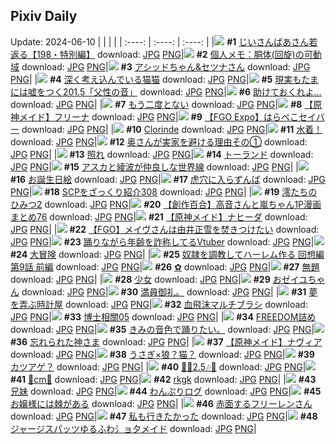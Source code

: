 ## Pixiv Daily
Update: 2024-06-10
|      |      |      |
| :----: | :----: | :----: |
|![](https://pixiv.microyu.workers.dev/c/240x480/img-master/img/2024/06/08/11/22/48/119445327_p0_master1200.jpg) **#1** [じいさんばあさん若返る【198・特別編】](https://www.pixiv.net/artworks/119445327) download: [JPG](https://pixiv.microyu.workers.dev/img-original/img/2024/06/08/11/22/48/119445327_p0.jpg) [PNG](https://pixiv.microyu.workers.dev/img-original/img/2024/06/08/11/22/48/119445327_p0.png)|![](https://pixiv.microyu.workers.dev/c/240x480/img-master/img/2024/06/08/06/00/10/119441031_p0_master1200.jpg) **#2** [個人メモ：胴体(回旋)の可動域](https://www.pixiv.net/artworks/119441031) download: [JPG](https://pixiv.microyu.workers.dev/img-original/img/2024/06/08/06/00/10/119441031_p0.jpg) [PNG](https://pixiv.microyu.workers.dev/img-original/img/2024/06/08/06/00/10/119441031_p0.png)|![](https://pixiv.microyu.workers.dev/c/240x480/img-master/img/2024/06/08/00/00/52/119434375_p0_master1200.jpg) **#3** [アシッドちゃん&セツナさん](https://www.pixiv.net/artworks/119434375) download: [JPG](https://pixiv.microyu.workers.dev/img-original/img/2024/06/08/00/00/52/119434375_p0.jpg) [PNG](https://pixiv.microyu.workers.dev/img-original/img/2024/06/08/00/00/52/119434375_p0.png)|
|![](https://pixiv.microyu.workers.dev/c/240x480/img-master/img/2024/06/08/00/00/37/119434323_p0_master1200.jpg) **#4** [深く考え込んでいる猫猫](https://www.pixiv.net/artworks/119434323) download: [JPG](https://pixiv.microyu.workers.dev/img-original/img/2024/06/08/00/00/37/119434323_p0.jpg) [PNG](https://pixiv.microyu.workers.dev/img-original/img/2024/06/08/00/00/37/119434323_p0.png)|![](https://pixiv.microyu.workers.dev/c/240x480/img-master/img/2024/06/09/18/00/01/119487870_p0_master1200.jpg) **#5** [現実もたまには嘘をつく201.5「父性の音」](https://www.pixiv.net/artworks/119487870) download: [JPG](https://pixiv.microyu.workers.dev/img-original/img/2024/06/09/18/00/01/119487870_p0.jpg) [PNG](https://pixiv.microyu.workers.dev/img-original/img/2024/06/09/18/00/01/119487870_p0.png)|![](https://pixiv.microyu.workers.dev/c/240x480/img-master/img/2024/06/08/20/51/37/119459563_p0_master1200.jpg) **#6** [助けておくれよ…](https://www.pixiv.net/artworks/119459563) download: [JPG](https://pixiv.microyu.workers.dev/img-original/img/2024/06/08/20/51/37/119459563_p0.jpg) [PNG](https://pixiv.microyu.workers.dev/img-original/img/2024/06/08/20/51/37/119459563_p0.png)|
|![](https://pixiv.microyu.workers.dev/c/240x480/img-master/img/2024/06/08/20/53/24/119459618_p0_master1200.jpg) **#7** [もう二度とない](https://www.pixiv.net/artworks/119459618) download: [JPG](https://pixiv.microyu.workers.dev/img-original/img/2024/06/08/20/53/24/119459618_p0.jpg) [PNG](https://pixiv.microyu.workers.dev/img-original/img/2024/06/08/20/53/24/119459618_p0.png)|![](https://pixiv.microyu.workers.dev/c/240x480/img-master/img/2024/06/08/00/58/40/119436491_p0_master1200.jpg) **#8** [【原神メイド】フリーナ](https://www.pixiv.net/artworks/119436491) download: [JPG](https://pixiv.microyu.workers.dev/img-original/img/2024/06/08/00/58/40/119436491_p0.jpg) [PNG](https://pixiv.microyu.workers.dev/img-original/img/2024/06/08/00/58/40/119436491_p0.png)|![](https://pixiv.microyu.workers.dev/c/240x480/img-master/img/2024/06/09/11/54/13/119478848_p0_master1200.jpg) **#9** [【FGO Expo】はらぺこセイバー](https://www.pixiv.net/artworks/119478848) download: [JPG](https://pixiv.microyu.workers.dev/img-original/img/2024/06/09/11/54/13/119478848_p0.jpg) [PNG](https://pixiv.microyu.workers.dev/img-original/img/2024/06/09/11/54/13/119478848_p0.png)|
|![](https://pixiv.microyu.workers.dev/c/240x480/img-master/img/2024/06/08/00/33/48/119435802_p0_master1200.jpg) **#10** [Clorinde](https://www.pixiv.net/artworks/119435802) download: [JPG](https://pixiv.microyu.workers.dev/img-original/img/2024/06/08/00/33/48/119435802_p0.jpg) [PNG](https://pixiv.microyu.workers.dev/img-original/img/2024/06/08/00/33/48/119435802_p0.png)|![](https://pixiv.microyu.workers.dev/c/240x480/img-master/img/2024/06/08/20/50/04/119459508_p0_master1200.jpg) **#11** [水着！](https://www.pixiv.net/artworks/119459508) download: [JPG](https://pixiv.microyu.workers.dev/img-original/img/2024/06/08/20/50/04/119459508_p0.jpg) [PNG](https://pixiv.microyu.workers.dev/img-original/img/2024/06/08/20/50/04/119459508_p0.png)|![](https://pixiv.microyu.workers.dev/c/240x480/img-master/img/2024/06/08/00/07/20/119434875_p0_master1200.jpg) **#12** [奥さんが実家を避ける理由その①](https://www.pixiv.net/artworks/119434875) download: [JPG](https://pixiv.microyu.workers.dev/img-original/img/2024/06/08/00/07/20/119434875_p0.jpg) [PNG](https://pixiv.microyu.workers.dev/img-original/img/2024/06/08/00/07/20/119434875_p0.png)|
|![](https://pixiv.microyu.workers.dev/c/240x480/img-master/img/2024/06/08/04/30/01/119440036_p0_master1200.jpg) **#13** [照れ](https://www.pixiv.net/artworks/119440036) download: [JPG](https://pixiv.microyu.workers.dev/img-original/img/2024/06/08/04/30/01/119440036_p0.jpg) [PNG](https://pixiv.microyu.workers.dev/img-original/img/2024/06/08/04/30/01/119440036_p0.png)|![](https://pixiv.microyu.workers.dev/c/240x480/img-master/img/2024/06/09/00/10/46/119466771_p0_master1200.jpg) **#14** [トーランド](https://www.pixiv.net/artworks/119466771) download: [JPG](https://pixiv.microyu.workers.dev/img-original/img/2024/06/09/00/10/46/119466771_p0.jpg) [PNG](https://pixiv.microyu.workers.dev/img-original/img/2024/06/09/00/10/46/119466771_p0.png)|![](https://pixiv.microyu.workers.dev/c/240x480/img-master/img/2024/06/08/14/17/30/119449593_p0_master1200.jpg) **#15** [アスカと綾波が仲良しな世界線](https://www.pixiv.net/artworks/119449593) download: [JPG](https://pixiv.microyu.workers.dev/img-original/img/2024/06/08/14/17/30/119449593_p0.jpg) [PNG](https://pixiv.microyu.workers.dev/img-original/img/2024/06/08/14/17/30/119449593_p0.png)|
|![](https://pixiv.microyu.workers.dev/c/240x480/img-master/img/2024/06/08/03/53/02/119439570_p0_master1200.jpg) **#16** [お誕生日絵](https://www.pixiv.net/artworks/119439570) download: [JPG](https://pixiv.microyu.workers.dev/img-original/img/2024/06/08/03/53/02/119439570_p0.jpg) [PNG](https://pixiv.microyu.workers.dev/img-original/img/2024/06/08/03/53/02/119439570_p0.png)|![](https://pixiv.microyu.workers.dev/c/240x480/img-master/img/2024/06/09/00/02/30/119466339_p0_master1200.jpg) **#17** [虎穴に入らずんば](https://www.pixiv.net/artworks/119466339) download: [JPG](https://pixiv.microyu.workers.dev/img-original/img/2024/06/09/00/02/30/119466339_p0.jpg) [PNG](https://pixiv.microyu.workers.dev/img-original/img/2024/06/09/00/02/30/119466339_p0.png)|![](https://pixiv.microyu.workers.dev/c/240x480/img-master/img/2024/06/08/21/00/40/119459953_p0_master1200.jpg) **#18** [SCPをざっくり紹介308](https://www.pixiv.net/artworks/119459953) download: [JPG](https://pixiv.microyu.workers.dev/img-original/img/2024/06/08/21/00/40/119459953_p0.jpg) [PNG](https://pixiv.microyu.workers.dev/img-original/img/2024/06/08/21/00/40/119459953_p0.png)|
|![](https://pixiv.microyu.workers.dev/c/240x480/img-master/img/2024/06/08/00/00/27/119434273_p0_master1200.jpg) **#19** [澪たちのひみつ2](https://www.pixiv.net/artworks/119434273) download: [JPG](https://pixiv.microyu.workers.dev/img-original/img/2024/06/08/00/00/27/119434273_p0.jpg) [PNG](https://pixiv.microyu.workers.dev/img-original/img/2024/06/08/00/00/27/119434273_p0.png)|![](https://pixiv.microyu.workers.dev/c/240x480/img-master/img/2024/06/08/00/02/28/119434579_p0_master1200.jpg) **#20** [【創作百合】高音さんと嵐ちゃん1P漫画まとめ76](https://www.pixiv.net/artworks/119434579) download: [JPG](https://pixiv.microyu.workers.dev/img-original/img/2024/06/08/00/02/28/119434579_p0.jpg) [PNG](https://pixiv.microyu.workers.dev/img-original/img/2024/06/08/00/02/28/119434579_p0.png)|![](https://pixiv.microyu.workers.dev/c/240x480/img-master/img/2024/06/08/01/03/45/119436679_p0_master1200.jpg) **#21** [【原神メイド】ナヒーダ](https://www.pixiv.net/artworks/119436679) download: [JPG](https://pixiv.microyu.workers.dev/img-original/img/2024/06/08/01/03/45/119436679_p0.jpg) [PNG](https://pixiv.microyu.workers.dev/img-original/img/2024/06/08/01/03/45/119436679_p0.png)|
|![](https://pixiv.microyu.workers.dev/c/240x480/img-master/img/2024/06/08/11/00/05/119445513_p0_master1200.jpg) **#22** [【FGO】メイヴさんは由井正雪を焚きつけたい](https://www.pixiv.net/artworks/119445513) download: [JPG](https://pixiv.microyu.workers.dev/img-original/img/2024/06/08/11/00/05/119445513_p0.jpg) [PNG](https://pixiv.microyu.workers.dev/img-original/img/2024/06/08/11/00/05/119445513_p0.png)|![](https://pixiv.microyu.workers.dev/c/240x480/img-master/img/2024/06/08/21/00/37/119459945_p0_master1200.jpg) **#23** [踊りながら年齢を詐称してるVtuber](https://www.pixiv.net/artworks/119459945) download: [JPG](https://pixiv.microyu.workers.dev/img-original/img/2024/06/08/21/00/37/119459945_p0.jpg) [PNG](https://pixiv.microyu.workers.dev/img-original/img/2024/06/08/21/00/37/119459945_p0.png)|![](https://pixiv.microyu.workers.dev/c/240x480/img-master/img/2024/06/08/00/00/22/119434240_p0_master1200.jpg) **#24** [大冒険](https://www.pixiv.net/artworks/119434240) download: [JPG](https://pixiv.microyu.workers.dev/img-original/img/2024/06/08/00/00/22/119434240_p0.jpg) [PNG](https://pixiv.microyu.workers.dev/img-original/img/2024/06/08/00/00/22/119434240_p0.png)|
|![](https://pixiv.microyu.workers.dev/c/240x480/img-master/img/2024/06/08/00/02/44/119434607_p0_master1200.jpg) **#25** [奴隷を調教してハーレム作る 回想編 第9話 前編](https://www.pixiv.net/artworks/119434607) download: [JPG](https://pixiv.microyu.workers.dev/img-original/img/2024/06/08/00/02/44/119434607_p0.jpg) [PNG](https://pixiv.microyu.workers.dev/img-original/img/2024/06/08/00/02/44/119434607_p0.png)|![](https://pixiv.microyu.workers.dev/c/240x480/img-master/img/2024/06/08/00/41/42/119436045_p0_master1200.jpg) **#26** [✿](https://www.pixiv.net/artworks/119436045) download: [JPG](https://pixiv.microyu.workers.dev/img-original/img/2024/06/08/00/41/42/119436045_p0.jpg) [PNG](https://pixiv.microyu.workers.dev/img-original/img/2024/06/08/00/41/42/119436045_p0.png)|![](https://pixiv.microyu.workers.dev/c/240x480/img-master/img/2024/06/08/15/18/32/119450890_p0_master1200.jpg) **#27** [無題](https://www.pixiv.net/artworks/119450890) download: [JPG](https://pixiv.microyu.workers.dev/img-original/img/2024/06/08/15/18/32/119450890_p0.jpg) [PNG](https://pixiv.microyu.workers.dev/img-original/img/2024/06/08/15/18/32/119450890_p0.png)|
|![](https://pixiv.microyu.workers.dev/c/240x480/img-master/img/2024/06/08/10/59/43/119445489_p0_master1200.jpg) **#28** [少女](https://www.pixiv.net/artworks/119445489) download: [JPG](https://pixiv.microyu.workers.dev/img-original/img/2024/06/08/10/59/43/119445489_p0.jpg) [PNG](https://pixiv.microyu.workers.dev/img-original/img/2024/06/08/10/59/43/119445489_p0.png)|![](https://pixiv.microyu.workers.dev/c/240x480/img-master/img/2024/06/08/21/56/29/119461758_p0_master1200.jpg) **#29** [おゼイユちゃん](https://www.pixiv.net/artworks/119461758) download: [JPG](https://pixiv.microyu.workers.dev/img-original/img/2024/06/08/21/56/29/119461758_p0.jpg) [PNG](https://pixiv.microyu.workers.dev/img-original/img/2024/06/08/21/56/29/119461758_p0.png)|![](https://pixiv.microyu.workers.dev/c/240x480/img-master/img/2024/06/08/18/13/54/119455035_p0_master1200.jpg) **#30** [満員御礼。](https://www.pixiv.net/artworks/119455035) download: [JPG](https://pixiv.microyu.workers.dev/img-original/img/2024/06/08/18/13/54/119455035_p0.jpg) [PNG](https://pixiv.microyu.workers.dev/img-original/img/2024/06/08/18/13/54/119455035_p0.png)|
|![](https://pixiv.microyu.workers.dev/c/240x480/img-master/img/2024/06/09/20/30/06/119492791_p0_master1200.jpg) **#31** [夢を弄ぶ時計屋](https://www.pixiv.net/artworks/119492791) download: [JPG](https://pixiv.microyu.workers.dev/img-original/img/2024/06/09/20/30/06/119492791_p0.jpg) [PNG](https://pixiv.microyu.workers.dev/img-original/img/2024/06/09/20/30/06/119492791_p0.png)|![](https://pixiv.microyu.workers.dev/c/240x480/img-master/img/2024/06/09/06/00/18/119473005_p0_master1200.jpg) **#32** [血飛沫マルチブラシ](https://www.pixiv.net/artworks/119473005) download: [JPG](https://pixiv.microyu.workers.dev/img-original/img/2024/06/09/06/00/18/119473005_p0.jpg) [PNG](https://pixiv.microyu.workers.dev/img-original/img/2024/06/09/06/00/18/119473005_p0.png)|![](https://pixiv.microyu.workers.dev/c/240x480/img-master/img/2024/06/09/15/57/11/119484535_p0_master1200.jpg) **#33** [博士相關05](https://www.pixiv.net/artworks/119484535) download: [JPG](https://pixiv.microyu.workers.dev/img-original/img/2024/06/09/15/57/11/119484535_p0.jpg) [PNG](https://pixiv.microyu.workers.dev/img-original/img/2024/06/09/15/57/11/119484535_p0.png)|
|![](https://pixiv.microyu.workers.dev/c/240x480/img-master/img/2024/06/08/01/36/39/119437441_p0_master1200.jpg) **#34** [FREEDOM詰め](https://www.pixiv.net/artworks/119437441) download: [JPG](https://pixiv.microyu.workers.dev/img-original/img/2024/06/08/01/36/39/119437441_p0.jpg) [PNG](https://pixiv.microyu.workers.dev/img-original/img/2024/06/08/01/36/39/119437441_p0.png)|![](https://pixiv.microyu.workers.dev/c/240x480/img-master/img/2024/06/09/12/17/34/119479570_p0_master1200.jpg) **#35** [きみの音色で踊りたい。](https://www.pixiv.net/artworks/119479570) download: [JPG](https://pixiv.microyu.workers.dev/img-original/img/2024/06/09/12/17/34/119479570_p0.jpg) [PNG](https://pixiv.microyu.workers.dev/img-original/img/2024/06/09/12/17/34/119479570_p0.png)|![](https://pixiv.microyu.workers.dev/c/240x480/img-master/img/2024/06/09/16/06/47/119484782_p0_master1200.jpg) **#36** [忘れられた神さま](https://www.pixiv.net/artworks/119484782) download: [JPG](https://pixiv.microyu.workers.dev/img-original/img/2024/06/09/16/06/47/119484782_p0.jpg) [PNG](https://pixiv.microyu.workers.dev/img-original/img/2024/06/09/16/06/47/119484782_p0.png)|
|![](https://pixiv.microyu.workers.dev/c/240x480/img-master/img/2024/06/08/00/54/26/119436395_p0_master1200.jpg) **#37** [【原神メイド】ナヴィア](https://www.pixiv.net/artworks/119436395) download: [JPG](https://pixiv.microyu.workers.dev/img-original/img/2024/06/08/00/54/26/119436395_p0.jpg) [PNG](https://pixiv.microyu.workers.dev/img-original/img/2024/06/08/00/54/26/119436395_p0.png)|![](https://pixiv.microyu.workers.dev/c/240x480/img-master/img/2024/06/09/01/34/14/119469372_p0_master1200.jpg) **#38** [うさぎ×狼？猫？](https://www.pixiv.net/artworks/119469372) download: [JPG](https://pixiv.microyu.workers.dev/img-original/img/2024/06/09/01/34/14/119469372_p0.jpg) [PNG](https://pixiv.microyu.workers.dev/img-original/img/2024/06/09/01/34/14/119469372_p0.png)|![](https://pixiv.microyu.workers.dev/c/240x480/img-master/img/2024/06/09/20/41/04/119493180_p0_master1200.jpg) **#39** [カツアゲ？](https://www.pixiv.net/artworks/119493180) download: [JPG](https://pixiv.microyu.workers.dev/img-original/img/2024/06/09/20/41/04/119493180_p0.jpg) [PNG](https://pixiv.microyu.workers.dev/img-original/img/2024/06/09/20/41/04/119493180_p0.png)|
|![](https://pixiv.microyu.workers.dev/c/240x480/img-master/img/2024/06/09/08/00/56/119474524_p0_master1200.jpg) **#40** [🎉🎶2.5🎶🎉](https://www.pixiv.net/artworks/119474524) download: [JPG](https://pixiv.microyu.workers.dev/img-original/img/2024/06/09/08/00/56/119474524_p0.jpg) [PNG](https://pixiv.microyu.workers.dev/img-original/img/2024/06/09/08/00/56/119474524_p0.png)|![](https://pixiv.microyu.workers.dev/c/240x480/img-master/img/2024/06/08/20/50/02/119459507_p0_master1200.jpg) **#41** [🎀cm🌷](https://www.pixiv.net/artworks/119459507) download: [JPG](https://pixiv.microyu.workers.dev/img-original/img/2024/06/08/20/50/02/119459507_p0.jpg) [PNG](https://pixiv.microyu.workers.dev/img-original/img/2024/06/08/20/50/02/119459507_p0.png)|![](https://pixiv.microyu.workers.dev/c/240x480/img-master/img/2024/06/09/17/26/41/119486926_p0_master1200.jpg) **#42** [rkgk](https://www.pixiv.net/artworks/119486926) download: [JPG](https://pixiv.microyu.workers.dev/img-original/img/2024/06/09/17/26/41/119486926_p0.jpg) [PNG](https://pixiv.microyu.workers.dev/img-original/img/2024/06/09/17/26/41/119486926_p0.png)|
|![](https://pixiv.microyu.workers.dev/c/240x480/img-master/img/2024/06/09/21/19/58/119494752_p0_master1200.jpg) **#43** [兄妹](https://www.pixiv.net/artworks/119494752) download: [JPG](https://pixiv.microyu.workers.dev/img-original/img/2024/06/09/21/19/58/119494752_p0.jpg) [PNG](https://pixiv.microyu.workers.dev/img-original/img/2024/06/09/21/19/58/119494752_p0.png)|![](https://pixiv.microyu.workers.dev/c/240x480/img-master/img/2024/06/09/09/04/34/119475535_p0_master1200.jpg) **#44** [わんぷりログ](https://www.pixiv.net/artworks/119475535) download: [JPG](https://pixiv.microyu.workers.dev/img-original/img/2024/06/09/09/04/34/119475535_p0.jpg) [PNG](https://pixiv.microyu.workers.dev/img-original/img/2024/06/09/09/04/34/119475535_p0.png)|![](https://pixiv.microyu.workers.dev/c/240x480/img-master/img/2024/06/08/12/51/34/119447881_p0_master1200.jpg) **#45** [お嬢様には棘がある](https://www.pixiv.net/artworks/119447881) download: [JPG](https://pixiv.microyu.workers.dev/img-original/img/2024/06/08/12/51/34/119447881_p0.jpg) [PNG](https://pixiv.microyu.workers.dev/img-original/img/2024/06/08/12/51/34/119447881_p0.png)|
|![](https://pixiv.microyu.workers.dev/c/240x480/img-master/img/2024/06/09/00/10/38/119466764_p0_master1200.jpg) **#46** [赤面するフリーレンさん](https://www.pixiv.net/artworks/119466764) download: [JPG](https://pixiv.microyu.workers.dev/img-original/img/2024/06/09/00/10/38/119466764_p0.jpg) [PNG](https://pixiv.microyu.workers.dev/img-original/img/2024/06/09/00/10/38/119466764_p0.png)|![](https://pixiv.microyu.workers.dev/c/240x480/img-master/img/2024/06/09/00/15/37/119466961_p0_master1200.jpg) **#47** [私も行きたかった](https://www.pixiv.net/artworks/119466961) download: [JPG](https://pixiv.microyu.workers.dev/img-original/img/2024/06/09/00/15/37/119466961_p0.jpg) [PNG](https://pixiv.microyu.workers.dev/img-original/img/2024/06/09/00/15/37/119466961_p0.png)|![](https://pixiv.microyu.workers.dev/c/240x480/img-master/img/2024/06/09/13/20/35/119480975_p0_master1200.jpg) **#48** [ジャージスパッツゆるふわ氵ョ夕メイド](https://www.pixiv.net/artworks/119480975) download: [JPG](https://pixiv.microyu.workers.dev/img-original/img/2024/06/09/13/20/35/119480975_p0.jpg) [PNG](https://pixiv.microyu.workers.dev/img-original/img/2024/06/09/13/20/35/119480975_p0.png)|
